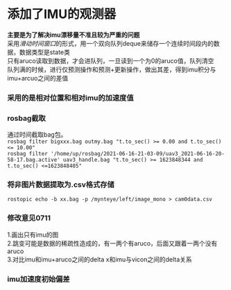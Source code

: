 # 添加了IMU的观测器  
**主要是为了解决imu漂移量不准且较为严重的问题**  
采用*滑动时间窗口*的形式，用一个双向队列deque来储存一个连续时间段内的数据，数据类型是state类  
只有aruco读取到数据，才会进队列，一旦读到一个为0的aruco值，队列清空  
队列满的时候，进行仅预测操作和预测+更新操作，做出其差，得到imu积分与imu+arcuo之间的差值

### 采用的是相对位置和相对imu的加速度值

### rosbag截取
通过时间截取bag包。  
`rosbag filter bigxxx.bag outmy.bag "t.to_sec() >= 0.00 and t.to_sec() <= 10.00"`  
`rosbag filter '/home/up/rosbag/2021-06-16-21-03-09/uav3_2021-06-16-20-58-17.bag.active' uav3_handle.bag "t.to_sec() >= 1623848344 and t.to_sec() <=1623848405"`

### 将非图片数据提取为.csv格式存储  
`rostopic echo -b xx.bag -p /mynteye/left/image_mono > cam0data.csv`

### 修改意见0711
1.画出只有imu的图  
2.跳变可能是数据的稀疏性造成的，有一两个有aruco，后面又跟着一两个没有aruco  
3.对比imu和imu+aruco之间的delta x和imu与vicon之间的delta关系  

### imu加速度初始偏差
```

```